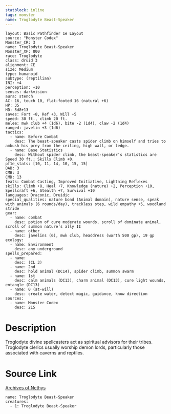 ```yaml
---
statblock: inline
tags: monster
name: Troglodyte Beast-Speaker
---
```

```statblock
layout: Basic Pathfinder 1e Layout
source: "Monster Codex"
Monster_CR: 3
name: Troglodyte Beast-Speaker
Monster_XP: 800
race: Troglodyte
class: druid 3
alignment: CE
size: Medium
type: humanoid
subtype: (reptilian)
INI: +4
perception: +10
senses: darkvision
aura: stench
AC: 16, touch 10, flat-footed 16 (natural +6)
HP: 35
HD: 5d8+13
saves: Fort +8, Ref +3, Will +5
speed: 30 ft., climb 20 ft.
melee: mwk club +4 (1d6), bite -2 (1d4), claw -2 (1d4)
ranged: javelin +3 (1d6)
tactics:
  - name: Before Combat
    desc: The beast-speaker casts spider climb on himself and tries to ambush his prey from the ceiling, high wall, or ledge.
  - name: Base Statistics
    desc: Without spider climb, the beast-speaker’s statistics are Speed 30 ft.; Skills Climb +0.
pf1e_stats: [10, 11, 14, 10, 15, 15]
BAB: 3
CMB: 3
CMD: 13
feats: Combat Casting, Improved Initiative, Lightning Reflexes
skills: Climb +8, Heal +7, Knowledge (nature) +2, Perception +10, Spellcraft +6, Stealth +7, Survival +10
languages: Draconic, Druidic
special_qualities: nature bond (Animal domain), nature sense, speak with animals (6 rounds/day), trackless step, wild empathy +5, woodland stride
gear:
  - name: combat
    desc: potion of cure moderate wounds, scroll of dominate animal, scroll of summon nature’s ally II
  - name: other
    desc: javelins (6), mwk club, headdress (worth 500 gp), 19 gp
ecology:
  - name: Environment
    desc: any underground
spells_prepared:
  - name:
    desc: (CL 3)
  - name: 2nd
    desc: hold animal (DC14), spider climb, summon swarm
  - name: 1st
    desc: calm animals (DC13), charm animal (DC13), cure light wounds, entangle (DC13)
  - name: 0 (at-will)
    desc: create water, detect magic, guidance, know direction
sources:
  - name: Monster Codex
    desc: 215
```
# Description
Troglodyte divine spellcasters act as spiritual advisors for their tribes. Troglodyte clerics usually worship demon lords, particularly those associated with caverns and reptiles.
# Source Link
[Archives of Nethys](https://aonprd.com/MonsterDisplay.aspx?ItemName=Troglodyte%20Beast-Speaker)
```encounter-table
name: Troglodyte Beast-Speaker
creatures:
  - 1: Troglodyte Beast-Speaker
```
